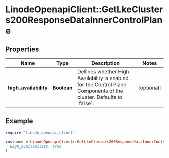# LinodeOpenapiClient::GetLkeClusters200ResponseDataInnerControlPlane

## Properties

| Name | Type | Description | Notes |
| ---- | ---- | ----------- | ----- |
| **high_availability** | **Boolean** | Defines whether High Availability is enabled for the Control Plane Components of the cluster. Defaults to &#x60;false&#x60;. | [optional] |

## Example

```ruby
require 'linode_openapi_client'

instance = LinodeOpenapiClient::GetLkeClusters200ResponseDataInnerControlPlane.new(
  high_availability: true
)
```

